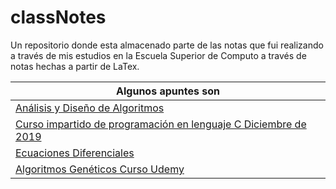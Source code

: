 # classNotes
Un repositorio donde esta almacenado parte de las notas que fui realizando a través de mis estudios en la Escuela Superior de Computo a través de notas hechas a partir de LaTex.

| Algunos apuntes son |
| --- |
| [Análisis y Diseño de Algoritmos](algoritmos/apuntes.pdf) |
| [Curso impartido de programación en lenguaje C Diciembre de 2019](cursoDeC/apunte.pdf) |
| [Ecuaciones Diferenciales](ecuaciones/apuntes.pdf) |
| [Algoritmos Genéticos Curso Udemy](curso-algoritmos-geneticos/notas.pdf) |
